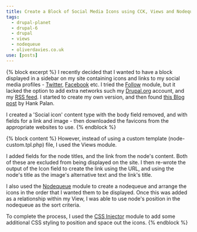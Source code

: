 ```yaml
---
title: Create a Block of Social Media Icons using CCK, Views and Nodequeue
tags:
  - drupal-planet
  - drupal-6
  - drupal
  - views
  - nodequeue
  - oliverdavies.co.uk
use: [posts]
---
```

{% block excerpt %}
I recently decided that I wanted to have a block displayed in a sidebar on my site containing icons and links to my social media profiles - [Twitter](http://twitter.com/opdavies), [Facebook](http://facebook.com/opdavies) etc. I tried the [Follow](http://drupal.org/project/follow) module, but it lacked the option to add extra networks such my [Drupal.org](http://drupal.org/user/381388) account, and my [RSS feed](http://oliverdavies.co.uk/rss.xml). I started to create my own version, and then found [this Blog post](http://www.hankpalan.com/blog/drupal-themes/add-your-social-connections-drupal-icons) by Hank Palan.

I created a 'Social icon' content type with the body field removed, and with fields for a link and image - then downloaded the favicons from the appropriate websites to use. 
{% endblock %}

{% block content %}
However, instead of using a custom template (node-custom.tpl.php) file, I used the Views module.

I added fields for the node titles, and the link from the node's content. Both of these are excluded from being displayed on the site. I then re-wrote the output of the Icon field to create the link using the URL, and using the node's title as the image's alternative text and the link's title.

I also used the [Nodequeue](http://drupal.org/project/nodequeue) module to create a nodequeue and arrange the icons in the order that I wanted them to be displayed. Once this was added as a relationship within my View, I was able to use node's position in the nodequeue as the sort criteria.

To complete the process, I used the [CSS Injector](http://drupal.org/project/css_injector) module to add some additional CSS styling to position and space out the icons.
{% endblock %}
